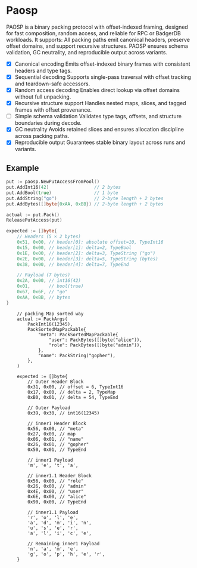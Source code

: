 # Paosp
PAOSP is a binary packing protocol with offset-indexed framing, designed for fast composition, random access, and reliable for  RPC or BadgerDB workloads. It supports:
All packing paths emit canonical headers, preserve offset domains, and support recursive structures. PAOSP ensures schema validation, GC neutrality, and reproducible output across variants.

- [x] Canonical encoding
Emits offset-indexed binary frames with consistent headers and type tags.
- [x] Sequential decoding
Supports single-pass traversal with offset tracking and teardown-safe accessors.
- [x] Random access decoding
Enables direct lookup via offset domains without full unpacking.
- [x] Recursive structure support
Handles nested maps, slices, and tagged frames with offset provenance.
- [ ] Simple schema validation
Validates type tags, offsets, and structure boundaries during decode.
- [x] GC neutrality
Avoids retained slices and ensures allocation discipline across packing paths.
- [x] Reproducible output
Guarantees stable binary layout across runs and variants.

## Example


```go
put := paosp.NewPutAccessFromPool()
put.AddInt16(42)                 // 2 bytes
put.AddBool(true)                // 1 byte
put.AddString("go")              // 2-byte length + 2 bytes
put.AddBytes([]byte{0xAA, 0xBB}) // 2-byte length + 2 bytes

actual := put.Pack()
ReleasePutAccess(put)

expected := []byte{
	// Headers (5 × 2 bytes)
	0x51, 0x00, // header[0]: absolute offset=10, TypeInt16
	0x15, 0x00, // header[1]: delta=2, TypeBool
	0x1E, 0x00, // header[2]: delta=3, TypeString ("go")
	0x2E, 0x00, // header[3]: delta=5, TypeString (bytes)
	0x38, 0x00, // header[4]: delta=7, TypeEnd

	// Payload (7 bytes)
	0x2A, 0x00, // int16(42)
	0x01,       // bool(true)
	0x67, 0x6F, // "go"
	0xAA, 0xBB, // bytes
}
```

```
    // packing Map sorted way
	actual := PackArgs(
		PackInt16(12345),
		PackSortedMapPackable{
			"meta": PackSortedMapPackable{
				"user": PackBytes([]byte("alice")),
				"role": PackBytes([]byte("admin")),
			},
			"name": PackString("gopher"),
		},
	)

	expected := []byte{
		// Outer Header Block
		0x31, 0x00, // offset = 6, TypeInt16
		0x17, 0x00, // delta = 2, TypeMap
		0xB0, 0x01, // delta = 54, TypeEnd

		// Outer Payload
		0x39, 0x30, // int16(12345)

		// inner1 Header Block
		0x56, 0x00, // "meta"
		0x27, 0x00, // map
		0x06, 0x01, // "name"
		0x26, 0x01, // "gopher"
		0x50, 0x01, // TypeEnd

		// inner1 Payload
		'm', 'e', 't', 'a',

		// inner1.1 Header Block
		0x56, 0x00, // "role"
		0x26, 0x00, // "admin"
		0x4E, 0x00, // "user"
		0x6E, 0x00, // "alice"
		0x90, 0x00, // TypeEnd

		// inner1.1 Payload
		'r', 'o', 'l', 'e',
		'a', 'd', 'm', 'i', 'n',
		'u', 's', 'e', 'r',
		'a', 'l', 'i', 'c', 'e',

		// Remaining inner1 Payload
		'n', 'a', 'm', 'e',
		'g', 'o', 'p', 'h', 'e', 'r',
	}

```